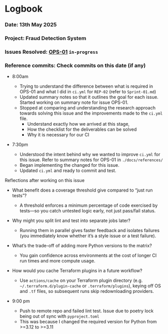 # Logbook
### Date: 13th May 2025
### Project: Fraud Detection System
### Issues Resolved: [OPS-01](https://github.com/EsosaOrumwese/fraud-detection-system/issues/3) `in-progress`
### Reference commits: Check commits on this date (if any)

* 8:00am
  * Trying to understand the difference between what is required in OPS-01 and what I did in `ci.yml` for `REP-02` (refer to `Sprint-01.md`)
  * Updated summary notes so that it outlines the goal for each issue. Started working on summary note for issue OPS-01.
  * Stopped at comparing and understanding the research approach towards solving this issue and the improvements made to the `ci.yml` file.
    * Understand exactly how we arrived at this stage,
    * How the checklist for the deliverables can be solved
    * Why it is necessary for our CI
    
* 7:30pm
  * Understood the intent behind why we wanted to improve `ci.yml` for this issue. Refer to summary notes for OPS-01 in `./docs/references/`
  * Began implementing the changed for this issue.
  * Updated `ci.yml` and ready to commit and test.

Reflections after working on this issue
  * What benefit does a coverage threshold give compared to “just run tests”?
    * A threshold enforces a minimum percentage of code exercised by tests—so you catch untested logic early, not just pass/fail status.
  * Why might you split lint and test into separate jobs later?
    * Running them in parallel gives faster feedback and isolates failures (you immediately know whether it’s a style issue or a test failure).
  * What’s the trade-off of adding more Python versions to the matrix?
    * You gain confidence across environments at the cost of longer CI run times and more compute usage.
  * How would you cache Terraform plugins in a future workflow?
    * Use `actions/cache` on your Terraform plugin directory (e.g. `~/.terraform.d/plugin-cache` or `.terraform/plugins`), keying off OS and `.tf` files, so subsequent runs skip redownloading providers.
  

* 9:00 pm
  * Push to remote repo and failed lint test. Issue due to poetry lock being out of sync with `pyproject.toml`
  * This was because I changed the required version for Python from >=3.12 to >=3.11
